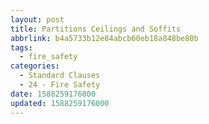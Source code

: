 ```yaml
---
layout: post
title: Partitions Ceilings and Soffits
abbrlink: b4a5733b12e84abcb60eb18a848be80b
tags:
  - fire_safety
categories:
  - Standard Clauses
  - 24 - Fire Safety
date: 1588259176000
updated: 1588259176000
---
```

